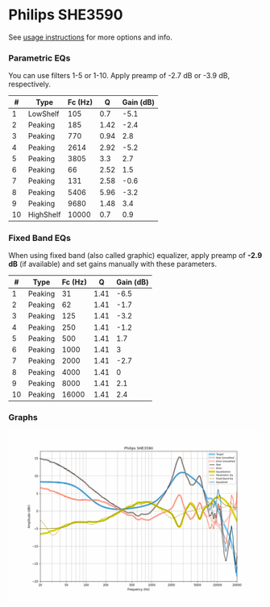 # Philips SHE3590
See [usage instructions](https://github.com/jaakkopasanen/AutoEq#usage) for more options and info.

### Parametric EQs
You can use filters 1-5 or 1-10. Apply preamp of -2.7 dB or -3.9 dB, respectively.

|   # | Type      |   Fc (Hz) |    Q |   Gain (dB) |
|-----|-----------|-----------|------|-------------|
|   1 | LowShelf  |       105 | 0.7  |        -5.1 |
|   2 | Peaking   |       185 | 1.42 |        -2.4 |
|   3 | Peaking   |       770 | 0.94 |         2.8 |
|   4 | Peaking   |      2614 | 2.92 |        -5.2 |
|   5 | Peaking   |      3805 | 3.3  |         2.7 |
|   6 | Peaking   |        66 | 2.52 |         1.5 |
|   7 | Peaking   |       131 | 2.58 |        -0.6 |
|   8 | Peaking   |      5406 | 5.96 |        -3.2 |
|   9 | Peaking   |      9680 | 1.48 |         3.4 |
|  10 | HighShelf |     10000 | 0.7  |         0.9 |

### Fixed Band EQs
When using fixed band (also called graphic) equalizer, apply preamp of **-2.9 dB** (if available) and set gains manually with these parameters.

|   # | Type    |   Fc (Hz) |    Q |   Gain (dB) |
|-----|---------|-----------|------|-------------|
|   1 | Peaking |        31 | 1.41 |        -6.5 |
|   2 | Peaking |        62 | 1.41 |        -1.7 |
|   3 | Peaking |       125 | 1.41 |        -3.2 |
|   4 | Peaking |       250 | 1.41 |        -1.2 |
|   5 | Peaking |       500 | 1.41 |         1.7 |
|   6 | Peaking |      1000 | 1.41 |         3   |
|   7 | Peaking |      2000 | 1.41 |        -2.7 |
|   8 | Peaking |      4000 | 1.41 |         0   |
|   9 | Peaking |      8000 | 1.41 |         2.1 |
|  10 | Peaking |     16000 | 1.41 |         2.4 |

### Graphs
![](./Philips%20SHE3590.png)
